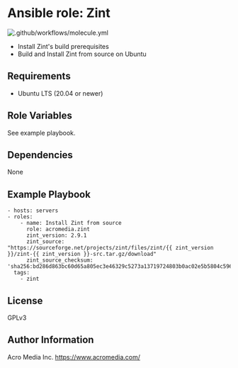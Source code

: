 # Ansible role: Zint

![.github/workflows/molecule.yml](https://github.com/AcroMedia/ansible-role-zint/workflows/.github/workflows/molecule.yml/badge.svg)

- Install Zint's build prerequisites
- Build and Install Zint from source on Ubuntu

## Requirements

* Ubuntu LTS (20.04 or newer)

## Role Variables

See example playbook.

## Dependencies

None

## Example Playbook

    - hosts: servers
    - roles:
        - name: Install Zint from source
          role: acromedia.zint
          zint_version: 2.9.1
          zint_source: "https://sourceforge.net/projects/zint/files/zint/{{ zint_version }}/zint-{{ zint_version }}-src.tar.gz/download"
          zint_source_checksum: 'sha256:bd286d863bc60d65a805ec3e46329c5273a13719724803b0ac02e5b5804c596a'
      tags:
        - zint

## License

GPLv3

## Author Information

Acro Media Inc.
https://www.acromedia.com/
